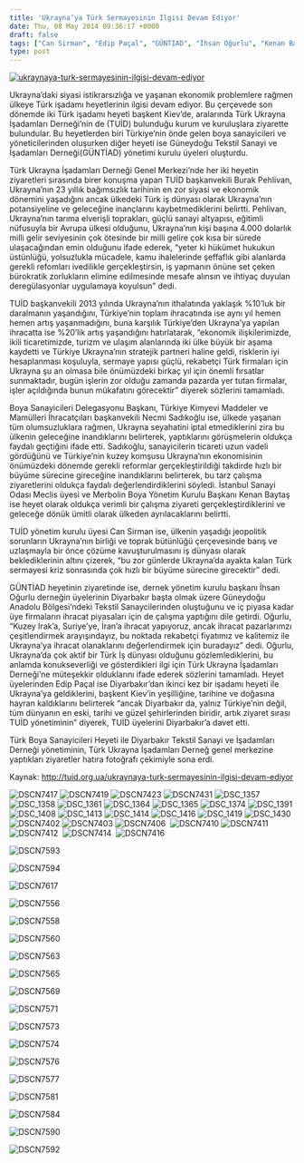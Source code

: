 ```yaml
---
title: 'Ukrayna’ya Türk Sermayesinin İlgisi Devam Ediyor'
date: Thu, 08 May 2014 09:36:17 +0000
draft: false
tags: ["Can Sirman", "Edip Paçal", "GÜNTİAD", "İhsan Oğurlu", "Kenan Baytaş", "Merbolin Boya Yönetim Kurulu Başkanı", "Necmi Sadıkoğlu", "TUİD (Türk Ukrayna İşadamları Derneği)", "Ukrayna ekonomi", "Ukrayna kriz", "Ukrayna Türkler"]
type: post
---
```


[![ukraynaya-turk-sermayesinin-ilgisi-devam-ediyor](https://burakpehlivan.org/wp-content/uploads/2014/05/ukraynaya-turk-sermayesinin-ilgisi-devam-ediyor.jpg)](https://burakpehlivan.org/wp-content/uploads/2014/05/ukraynaya-turk-sermayesinin-ilgisi-devam-ediyor.jpg)

Ukrayna’daki siyasi istikrarsızlığa ve yaşanan ekonomik problemlere rağmen ülkeye Türk işadamı heyetlerinin ilgisi devam ediyor. Bu çerçevede son dönemde iki Türk işadamı heyeti başkent Kiev’de, aralarında Türk Ukrayna İşadamları Derneği’nin de (TUİD) bulunduğu kurum ve kuruluşlara ziyarette bulundular. Bu heyetlerden biri Türkiye’nin önde gelen boya sanayicileri ve yöneticilerinden oluşurken diğer heyeti ise Güneydoğu Tekstil Sanayi ve İşadamları Derneği(GÜNTİAD) yönetimi kurulu üyeleri oluşturdu.

Türk Ukrayna İşadamları Derneği Genel Merkezi’nde her iki heyetin ziyaretleri sırasında birer konuşma yapan TUİD başkanvekili Burak Pehlivan, Ukrayna’nın 23 yıllık bağımsızlık tarihinin en zor siyasi ve ekonomik dönemini yaşadığını ancak ülkedeki Türk iş dünyası olarak Ukrayna’nın potansiyeline ve geleceğine inançlarını kaybetmediklerini belirtti. Pehlivan, Ukrayna’nın tarıma elverişli toprakları, güçlü sanayi altyapısı, eğitimli nüfusuyla bir Avrupa ülkesi olduğunu, Ukrayna’nın kişi başına 4.000 dolarlık milli gelir seviyesinin çok ötesinde bir milli gelire çok kısa bir sürede ulaşacağından emin olduğunu ifade ederek, “yeter ki hükümet hukukun üstünlüğü, yolsuzlukla mücadele, kamu ihalelerinde şeffaflık gibi alanlarda gerekli refomları ivedilikle gerçekleştirsin, iş yapmanın önüne set çeken bürokratik zorlukların elimine edilmesinde mesafe alınsın ve ihtiyaç duyulan deregülasyonlar uygulamaya koyulsun” dedi.

TUİD başkanvekili 2013 yılında Ukrayna’nın ithalatında yaklaşık %10’luk bir daralmanın yaşandığını, Türkiye’nin toplam ihracatında ise aynı yıl hemen hemen artış yaşanmadığını, buna karşılık Türkiye’den Ukrayna’ya yapılan ihracatta ise %20’lik artış yaşandığını hatırlatarak, “ekonomik ilişkilerimizde, ikili ticaretimizde, turizm ve ulaşım alanlarında iki ülke büyük bir aşama kaydetti ve Türkiye Ukrayna’nın stratejik partneri haline geldi, risklerin iyi hesaplanması koşuluyla, sermaye yapısı güçlü, rekabetçi Türk firmaları için Ukrayna şu an olmasa bile önümüzdeki birkaç yıl için önemli fırsatlar sunmaktadır, bugün işlerin zor olduğu zamanda pazarda yer tutan firmalar, işler açıldığında bunun mükafatını görecektir” diyerek sözlerini tamamladı.

Boya Sanayicileri Delegasyonu Başkanı, Türkiye Kimyevi Maddeler ve Mamülleri İhracatçıları başkanvekili Necmi Sadıkoğlu ise, ülkede yaşanan tüm olumsuzluklara rağmen, Ukrayna seyahatini iptal etmediklerini zira bu ülkenin geleceğine inandıklarını belirterek, yaptıklarını görüşmelerin oldukça faydalı geçtiğini ifade etti. Sadıkoğlu, sanayicilerin ticareti uzun vadeli gördüğünü ve Türkiye’nin kuzey komşusu Ukrayna’nın ekonomisinin önümüzdeki dönemde gerekli reformlar gerçekleştirildiği takdirde hızlı bir büyüme sürecine gireceğine inandıklarını belirterek, bu tarz çalışma ziyaretlerini oldukça faydalı değerlendirdiklerini söyledi. İstanbul Sanayi Odası Meclis üyesi ve Merbolin Boya Yönetim Kurulu Başkanı Kenan Baytaş ise heyet olarak oldukça verimli bir çalışma ziyareti gerçekleştirdiklerini ve geleceğe dönük ümitli olarak ülkeden ayrılacaklarını belirtti.

TUİD yönetim kurulu üyesi Can Sirman ise, ülkenin yaşadığı jeopolitik sorunların Ukrayna’nın birliği ve toprak bütünlüğü çerçevesinde barış ve uzlaşmayla bir önce çözüme kavuşturulmasını iş dünyası olarak beklediklerinin altını çizerek, “bu zor günlerde Ukrayna’da ayakta kalan Türk sermayesi kriz sonrasında çok hızlı bir büyüme sürecine girecektir” dedi.

GÜNTİAD heyetinin ziyaretinde ise, dernek yönetim kurulu başkanı İhsan Oğurlu derneğin üyelerinin Diyarbakır başta olmak üzere Güneydoğu Anadolu Bölgesi’ndeki Tekstil Sanaycilerinden oluştuğunu ve iç piyasa kadar üye firmaların ihracat piyasaları için de çalışma yaptığını dile getirdi. Oğurlu, “Kuzey Irak’a, Suriye’ye, İran’a ihracat yapıyoruz, ancak ihracat pazarlarımzı çeşitlendirmek arayışındayız, bu noktada rekabetçi fiyatımız ve kalitemiz ile Ukrayna’ya ihracat olanaklarını değerlendirmek için buradayız” dedi. Oğurlu, Ukrayna’da çok aktif bir Türk İş dünyası olduğunu gözlemlediklerini, bu anlamda konukseverliği ve gösterdikleri ilgi için Türk Ukrayna İşadamları Derneği’ne müteşekkir olduklarını ifade ederek sözlerini tamamladı. Heyet üyelerinden Edip Paçal ise Diyarbakır’dan ikinci kez bir işadamı heyeti ile Ukrayna’ya geldiklerini, başkent Kiev’in yeşilliğine, tarihine ve doğasına hayran kaldıklarını belirterek “ancak Diyarbakır da, yalnız Türkiye’nin değil, tüm dünyanın en eski, tarihi ve güzel şehirlerinden biridir, artık ziyaret sırası TUİD yönetiminin” diyerek, TUİD üyelerini Diyarbakır’a davet etti.

Türk Boya Sanayicileri Heyeti ile Diyarbakır Tekstil Sanayi ve İşadamları Derneği yönetiminin, Türk Ukrayna İşadamları Derneğ genel merkezine yaptıkları ziyaretler hatıra fotoğrafı çekimiyle sona erdi.

Kaynak: http://tuid.org.ua/ukraynaya-turk-sermayesinin-ilgisi-devam-ediyor

![DSCN7417](http://tuid.org.ua/wp-content/uploads/2014/05/DSCN7417.jpg) ![DSCN7419](http://tuid.org.ua/wp-content/uploads/2014/05/DSCN7419.jpg) ![DSCN7423](http://tuid.org.ua/wp-content/uploads/2014/05/DSCN7423.jpg) ![DSCN7431](http://tuid.org.ua/wp-content/uploads/2014/05/DSCN7431.jpg) ![DSC_1357](http://tuid.org.ua/wp-content/uploads/2014/05/DSC_1357.jpg) ![DSC_1358](http://tuid.org.ua/wp-content/uploads/2014/05/DSC_1358.jpg) ![DSC_1361](http://tuid.org.ua/wp-content/uploads/2014/05/DSC_1361.jpg) ![DSC_1364](http://tuid.org.ua/wp-content/uploads/2014/05/DSC_1364.jpg) ![DSC_1365](http://tuid.org.ua/wp-content/uploads/2014/05/DSC_1365.jpg) ![DSC_1374](http://tuid.org.ua/wp-content/uploads/2014/05/DSC_1374.jpg) ![DSC_1391](http://tuid.org.ua/wp-content/uploads/2014/05/DSC_1391.jpg) ![DSC_1408](http://tuid.org.ua/wp-content/uploads/2014/05/DSC_1408.jpg) ![DSC_1413](http://tuid.org.ua/wp-content/uploads/2014/05/DSC_1413.jpg) ![DSC_1414](http://tuid.org.ua/wp-content/uploads/2014/05/DSC_1414.jpg) ![DSC_1416](http://tuid.org.ua/wp-content/uploads/2014/05/DSC_1416.jpg) ![DSC_1419](http://tuid.org.ua/wp-content/uploads/2014/05/DSC_1419.jpg) ![DSC_1430](http://tuid.org.ua/wp-content/uploads/2014/05/DSC_1430.jpg) ![DSCN7402](http://tuid.org.ua/wp-content/uploads/2014/05/DSCN7402.jpg) ![DSCN7403](http://tuid.org.ua/wp-content/uploads/2014/05/DSCN7403.jpg) ![DSCN7406](http://tuid.org.ua/wp-content/uploads/2014/05/DSCN7406.jpg)  ![DSCN7410](http://tuid.org.ua/wp-content/uploads/2014/05/DSCN7410.jpg) ![DSCN7411](http://tuid.org.ua/wp-content/uploads/2014/05/DSCN7411.jpg) ![DSCN7412](http://tuid.org.ua/wp-content/uploads/2014/05/DSCN7412.jpg)  ![DSCN7414](http://tuid.org.ua/wp-content/uploads/2014/05/DSCN7414.jpg)  ![DSCN7416](http://tuid.org.ua/wp-content/uploads/2014/05/DSCN7416.jpg)

![DSCN7593](http://tuid.org.ua/wp-content/uploads/2014/05/DSCN7593.jpg)

![DSCN7594](http://tuid.org.ua/wp-content/uploads/2014/05/DSCN7594.jpg)

![DSCN7617](http://tuid.org.ua/wp-content/uploads/2014/05/DSCN7617.jpg)

![DSCN7556](http://tuid.org.ua/wp-content/uploads/2014/05/DSCN7556.jpg)

![DSCN7558](http://tuid.org.ua/wp-content/uploads/2014/05/DSCN7558.jpg)

![DSCN7560](http://tuid.org.ua/wp-content/uploads/2014/05/DSCN7560.jpg)

![DSCN7563](http://tuid.org.ua/wp-content/uploads/2014/05/DSCN7563.jpg)

![DSCN7565](http://tuid.org.ua/wp-content/uploads/2014/05/DSCN7565.jpg)

![DSCN7569](http://tuid.org.ua/wp-content/uploads/2014/05/DSCN7569.jpg)

![DSCN7571](http://tuid.org.ua/wp-content/uploads/2014/05/DSCN7571.jpg)

![DSCN7573](http://tuid.org.ua/wp-content/uploads/2014/05/DSCN7573.jpg)

![DSCN7574](http://tuid.org.ua/wp-content/uploads/2014/05/DSCN7574.jpg)

![DSCN7576](http://tuid.org.ua/wp-content/uploads/2014/05/DSCN7576.jpg)

![DSCN7577](http://tuid.org.ua/wp-content/uploads/2014/05/DSCN7577.jpg)

![DSCN7581](http://tuid.org.ua/wp-content/uploads/2014/05/DSCN7581.jpg)

![DSCN7584](http://tuid.org.ua/wp-content/uploads/2014/05/DSCN7584.jpg)

![DSCN7590](http://tuid.org.ua/wp-content/uploads/2014/05/DSCN7590.jpg)

![DSCN7592](http://tuid.org.ua/wp-content/uploads/2014/05/DSCN7592.jpg)